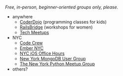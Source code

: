 *Free, in-person, beginner-oriented groups only, please.*

* anywhere
    * [CoderDojo](http://coderdojo.com/) (programming classes for kids)
    * [RailsBridge](http://workshops.railsbridge.org/) (workshops for women)
    * [Tech Meetups](http://www.meetup.com/find/?categories=34)
* NYC
    * [Code Crew](http://www.meetup.com/codecrewny/)
    * [Ember NYC](http://www.meetup.com/EmberJS-NYC/)
    * [NYC iOS Office Hours](http://www.meetup.com/NYC-iOS-Office-Hours/)
    * [New York MongoDB User Group](http://www.meetup.com/New-York-MongoDB-User-Group/)
    * [The New York Python Meetup Group](http://www.meetup.com/nycpython/)
* others?